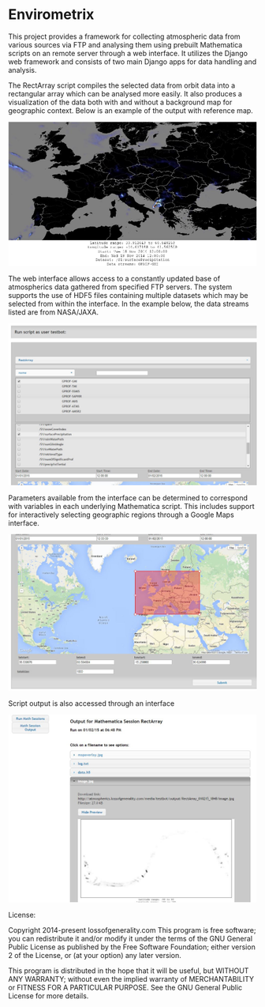 Envirometrix
============

This project provides a framework for collecting atmospheric data from various sources via FTP and analysing them using prebuilt Mathematica scripts on an remote server through a web interface. It utilizes the Django web framework and consists of two main Django apps for data handling and analysis.


The RectArray script compiles the selected data from orbit data into a rectangular array which can be analysed more easily. It also produces a visualization of the data both with and without a background map for geographic context. Below is an example of the output with reference map.

![example image](https://github.com/lossofgenerality/Envirometrix/blob/master/Mathematica%20Scripts/RectArray_121714_2003/mapoverlay.jpg)

The web interface allows access to a constantly updated base of atmospherics data gathered from specified FTP servers. The system supports the use of HDF5 files containing multiple datasets which may be selected from within the interface. In the example below, the data streams listed are from NASA/JAXA.

![interface screencap 1](https://github.com/lossofgenerality/Envirometrix/blob/master/Mathematica%20Scripts/Interface%20Screencaps/mathgui_1.jpg)

Parameters available from the interface can be determined to correspond with variables in each underlying Mathematica script. This includes support for interactively selecting geographic regions through a Google Maps interface.

![interface screencap 2](https://github.com/lossofgenerality/Envirometrix/blob/master/Mathematica%20Scripts/Interface%20Screencaps/mathgui_2.jpg)

Script output is also accessed through an interface

![output screencap](https://github.com/lossofgenerality/Envirometrix/blob/master/Mathematica%20Scripts/Interface%20Screencaps/output_1.jpg)


License:

Copyright 2014-present lossofgenerality.com
This program is free software; you can redistribute it and/or
modify it under the terms of the GNU General Public License
as published by the Free Software Foundation; either version 2
of the License, or (at your option) any later version.

This program is distributed in the hope that it will be useful,
but WITHOUT ANY WARRANTY; without even the implied warranty of
MERCHANTABILITY or FITNESS FOR A PARTICULAR PURPOSE.  See the
GNU General Public License for more details.
